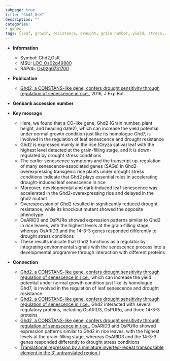 ```yaml
---
subpage: true
title: "Ghd2,OsK"
description: ""
categories:
- genes
tags: [leaf, growth, resistance, drought, grain number, yield, stress, heading date, plant height, senescence, drought resistance, leaf senescence, drought stress, drought stress , grain-filling]
---
```


* **Information**  
    + Symbol: Ghd2,OsK  
    + MSU: [LOC_Os02g49880](http://rice.plantbiology.msu.edu/cgi-bin/ORF_infopage.cgi?orf=LOC_Os02g49880)  
    + RAPdb: [Os02g0731700](http://rapdb.dna.affrc.go.jp/viewer/gbrowse_details/irgsp1?name=Os02g0731700)  

* **Publication**  
    + [Ghd2, a CONSTANS-like gene, confers drought sensitivity through regulation of senescence in rice.](http://www.ncbi.nlm.nih.gov/pubmed?term=Ghd2,+a+CONSTANS-like+gene,+confers+drought+sensitivity+through+regulation+of+senescence+in+rice.%5BTitle%5D), 2016, J Exp Bot.

* **Genbank accession number**  

* **Key message**  
    + Here, we found that a CO-like gene, Ghd2 (Grain number, plant height, and heading date2), which can increase the yield potential under normal growth condition just like its homologue Ghd7, is involved in the regulation of leaf senescence and drought resistance
    + Ghd2 is expressed mainly in the rice (Oryza sativa) leaf with the highest level detected at the grain-filling stage, and it is down-regulated by drought stress conditions
    + The earlier senescence symptoms and the transcript up-regulation of many senescence-associated genes (SAGs) in Ghd2-overexpressing transgenic rice plants under drought stress conditions indicate that Ghd2 plays essential roles in accelerating drought-induced leaf senescence in rice
    + Moreover, developmental and dark-induced leaf senescence was accelerated in the Ghd2-overexpressing rice and delayed in the ghd2 mutant
    + Overexpression of Ghd2 resulted in significantly reduced drought resistance, while its knockout mutant showed the opposite phenotype
    + OsARID3 and OsPURα showed expression patterns similar to Ghd2 in rice leaves, with the highest levels at the grain-filling stage, whereas OsARID3 and the 14-3-3 genes responded differently to drought stress conditions
    + These results indicate that Ghd2 functions as a regulator by integrating environmental signals with the senescence process into a developmental programme through interaction with different proteins

* **Connection**  
    + [Ghd2, a CONSTANS-like gene, confers drought sensitivity through regulation of senescence in rice.](Grain+number,+plant+height,+and+heading+date2), which can increase the yield potential under normal growth condition just like its homologue Ghd7, is involved in the regulation of leaf senescence and drought resistance
    + [Ghd2, a CONSTANS-like gene, confers drought sensitivity through regulation of senescence in rice.](http://www.ncbi.nlm.nih.gov/pubmed?term=Ghd2,+a+CONSTANS-like+gene,+confers+drought+sensitivity+through+regulation+of+senescence+in+rice.%5BTitle%5D), Ghd2 interacted with several regulatory proteins, including OsARID3, OsPURα, and three 14-3-3 proteins
    + [Ghd2, a CONSTANS-like gene, confers drought sensitivity through regulation of senescence in rice.](http://www.ncbi.nlm.nih.gov/pubmed?term=Ghd2,+a+CONSTANS-like+gene,+confers+drought+sensitivity+through+regulation+of+senescence+in+rice.%5BTitle%5D), OsARID3 and OsPURα showed expression patterns similar to Ghd2 in rice leaves, with the highest levels at the grain-filling stage, whereas OsARID3 and the 14-3-3 genes responded differently to drought stress conditions
    + [Translational repression by a miniature inverted-repeat transposable element in the 3' untranslated region.](OsDCL3a))



